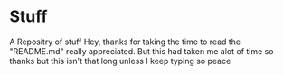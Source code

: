 # Stuff
A Repositry of stuff
Hey, thanks for taking the time to read the "README.md" really appreciated. But this had taken me alot of time so thanks but this isn't that long unless I keep typing so peace
